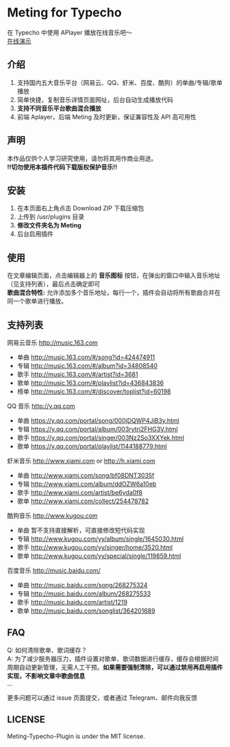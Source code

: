 # Meting for Typecho
在 Typecho 中使用 APlayer 播放在线音乐吧～  
[在线演示](http://demo.i-meto.com)

## 介绍
 1. 支持国内五大音乐平台（网易云、QQ、虾米、百度、酷狗）的单曲/专辑/歌单播放
 2. 简单快捷，复制音乐详情页面网址，后台自动生成播放代码
 3. **支持不同音乐平台歌曲混合播放**
 4. 前端 Aplayer，后端 Meting 及时更新，保证兼容性及 API 高可用性

## 声明
本作品仅供个人学习研究使用，请勿将其用作商业用途。  
**!!切勿使用本插件代码下载版权保护音乐!!**

## 安装
 1. 在本页面右上角点击 Download ZIP 下载压缩包
 2. 上传到 /usr/plugins 目录
 3. **修改文件夹名为 Meting**
 4. 后台启用插件

## 使用
在文章编辑页面，点击编辑器上的 **音乐图标** 按钮，在弹出的窗口中输入音乐地址（见支持列表），最后点击确定即可  
**歌曲混合特性:** 允许添加多个音乐地址，每行一个，插件会自动将所有歌曲合并在同一个歌单进行播放。

## 支持列表
网易云音乐 http://music.163.com
 - 单曲 http://music.163.com/#/song?id=424474911
 - 专辑 http://music.163.com/#/album?id=34808540
 - 歌手 http://music.163.com/#/artist?id=3681
 - 歌单 http://music.163.com/#/playlist?id=436843836
 - 榜单 http://music.163.com/#/discover/toplist?id=60198

QQ 音乐 http://y.qq.com
- 单曲 https://y.qq.com/portal/song/000jDQWP4JiB3y.html
- 专辑 https://y.qq.com/portal/album/003rytri2FHG3V.html
- 歌手 https://y.qq.com/portal/singer/003Nz2So3XXYek.html
- 歌单 https://y.qq.com/portal/playlist/1144188779.html

虾米音乐 http://www.xiami.com or http://h.xiami.com
- 单曲 http://www.xiami.com/song/bf08DNT3035f
- 专辑 http://www.xiami.com/album/ddOZW6a10eb
- 歌手 http://www.xiami.com/artist/be6yda0f8
- 歌单 http://www.xiami.com/collect/254478782

酷狗音乐 http://www.kugou.com
- 单曲 暂不支持直接解析，可直接修改短代码实现
- 专辑 http://www.kugou.com/yy/album/single/1645030.html
- 歌手 http://www.kugou.com/yy/singer/home/3520.html
- 歌单 http://www.kugou.com/yy/special/single/119859.html

百度音乐 http://music.baidu.com/
- 单曲 http://music.baidu.com/song/268275324
- 专辑 http://music.baidu.com/album/268275533
- 歌手 http://music.baidu.com/artist/1219
- 歌单 http://music.baidu.com/songlist/364201689

## FAQ
Q: 如何清除歌单、歌词缓存？  
A: 为了减少服务器压力，插件设置对歌单、歌词数据进行缓存，缓存会根据时间周期自动更新管理，无需人工干预。**如果需要强制清除，可以通过禁用再启用插件实现，不影响文章中歌曲信息**  
...

更多问题可以通过 issue 页面提交，或者通过 Telegram、邮件向我反馈

## LICENSE
Meting-Typecho-Plugin is under the MIT license.
